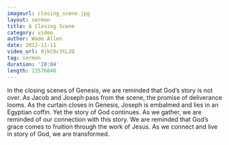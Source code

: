 ```yaml
--- 
imageurl: closing_scene.jpg
layout: sermon
title: A Closing Scene
category: video
author: Wade Allen
date: 2012-11-11
video_url: 9jkC6c3tL2Q
tag: sermon
duration: '28:04'
length: 13576848
---
```


In the closing scenes of Genesis, we are reminded that God’s story is not over. As Jacob and Joseph pass from the scene, the promise of deliverance looms. As the curtain closes in Genesis, Joseph is embalmed and lies in an Egyptian coffin. Yet the story of God continues. As we gather, we are reminded of our connection with this story. We are reminded that God’s grace comes to fruition through the work of Jesus. As we connect and live in story of God, we are transformed.
